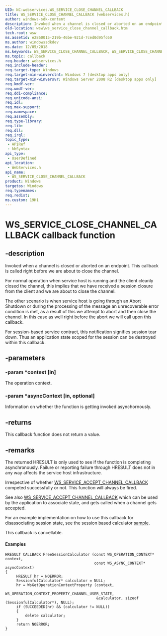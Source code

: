 ```yaml
---
UID: NC:webservices.WS_SERVICE_CLOSE_CHANNEL_CALLBACK
title: WS_SERVICE_CLOSE_CHANNEL_CALLBACK (webservices.h)
author: windows-sdk-content
description: Invoked when a channel is closed or aborted on an endpoint.
old-location: wsw\ws_service_close_channel_callback.htm
tech.root: wsw
ms.assetid: e2860015-219b-46be-921d-7ced0d95fc60
ms.author: windowssdkdev
ms.date: 12/05/2018
ms.keywords: WS_SERVICE_CLOSE_CHANNEL_CALLBACK, WS_SERVICE_CLOSE_CHANNEL_CALLBACK callback, WS_SERVICE_CLOSE_CHANNEL_CALLBACK callback function [Web Services for Windows], webservices/WS_SERVICE_CLOSE_CHANNEL_CALLBACK, wsw.ws_service_close_channel_callback
ms.topic: callback
req.header: webservices.h
req.include-header: 
req.target-type: Windows
req.target-min-winverclnt: Windows 7 [desktop apps only]
req.target-min-winversvr: Windows Server 2008 R2 [desktop apps only]
req.kmdf-ver: 
req.umdf-ver: 
req.ddi-compliance: 
req.unicode-ansi: 
req.idl: 
req.max-support: 
req.namespace: 
req.assembly: 
req.type-library: 
req.lib: 
req.dll: 
req.irql: 
topic_type:
 - APIRef
 - kbSyntax
api_type:
 - UserDefined
api_location:
 - WebServices.h
api_name:
 - WS_SERVICE_CLOSE_CHANNEL_CALLBACK
product: Windows
targetos: Windows
req.typenames: 
req.redist: 
ms.custom: 19H1
---
```


# WS_SERVICE_CLOSE_CHANNEL_CALLBACK callback function


## -description


Invoked when a channel is closed or aborted on an endpoint. 
                This callback is called right before we are about to close the channel. 
            

For normal operation when service host is running and the client cleanly 
                closed the channel, this implies that we have received a session closure 
                from the client and we are about to close the channel. 
            

The other scenario is when service host is going through an Abort Shutdown 
                or during the processing of the message an unrecoverable error condition is 
                met, as a result of this we attempt to abort and then close the channel. 
                In this case as well right before the abort we will call upon this callback. 
            

For session-based service contract, this notification 
                signifies session tear down. Thus an application state scoped for the session 
                can be destroyed within this callback. 
            


## -parameters




### -param *context [in]

The operation context.
                


### -param *asyncContext [in, optional]

Information on whether the function is getting invoked asynchornously.


## -returns



This callback function does not return a value.




## -remarks



The returned HRESULT is only used to see if the function is completing asynchronously. Failure or 
                reporting failure through HRESULT does not in any way affects the service host infrastructure.
                
            

Irrespective of whether <a href="https://msdn.microsoft.com/473af4be-d193-42a5-82ff-359b50a7bc58">WS_SERVICE_ACCEPT_CHANNEL_CALLBACK</a> competed successfully or not. This function 
                will always be fired.
            

See also <a href="https://msdn.microsoft.com/473af4be-d193-42a5-82ff-359b50a7bc58">WS_SERVICE_ACCEPT_CHANNEL_CALLBACK</a> which can be used by the application to associate state,
                and gets called when a channel gets accepted.
            

For an example implementation on how to use this callback for disassociating session state, see the session based calculator <a href="https://msdn.microsoft.com/7501025b-5692-4f89-ad74-c60694c29163">sample</a>.
            

This callback is cancellable.
            


#### Examples

<pre class="syntax" xml:space="preserve"><code>HRESULT CALLBACK FreeSessionCalculator (const WS_OPERATION_CONTEXT* context,
                                        const WS_ASYNC_CONTEXT* asyncContext)
{
     HRESULT hr = NOERROR;
     SessionfulCalculator* calculator = NULL;
     hr = WsGetOperationContextProperty (context, 
                                         WS_OPERATION_CONTEXT_PROPERTY_CHANNEL_USER_STATE, 
                                         &amp;calculator, sizeof (SessionfulCalculator*), NULL);
     if (SUCCEEDED(hr) &amp;&amp; (calculator != NULL))
     {                                                       
         delete calculator;
     }
     return NOERROR;
}
</code></pre>



